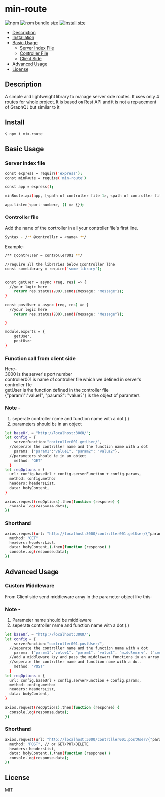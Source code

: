 # min-route
![npm](https://img.shields.io/npm/v/min-route)
![npm bundle size](https://img.shields.io/bundlephobia/minzip/min-route)
[![install size](https://packagephobia.com/badge?p=min-route)](https://packagephobia.com/result?p=min-route)

* [Description](#description)
* [Installation](#install)
* [Basic Usage](#basic-usage)
    * [Server Index File](#server-index-file)
    * [Controller File](#controller-file)
    * [Client Side](#function-call-from-client-side)
* [Advanced Usage](#advanced-usage)
* [License](#license)

## Description
A simple and lightweight library to manage server side routes. It uses only 4 routes for whole project. It is based on Rest API and it is not a replacement of GraphQL but similar to it

## Install
```sh
$ npm i min-route
```

## Basic Usage
### Server index file
```sh
const express = require('express');
const minRoute = require('min-route')

const app = express();

minRoute.api(app, [<path of controller file 1>, <path of controller file 2>, ...... <path of controller file n>])

app.listen(<port-number>, () => {});
```
### Controller file
Add the name of the controller in all your controller file's first line.

```sh
Syntax - /** @controller = <name> **/
```
Example-
```sh
/** @controller = controller001 **/

//require all the libraries below @controller line
const someLibrary = require('some-library');


const getUser = async (req, res) => {
  //your logic here
    return res.status(200).send({message: "Message"});
}

const postUser = async (req, res) => {
  //your logic here
    return res.status(200).send({message: "Message"});

}

module.exports = {
    getUser,
    postUser
}
```
### Function call from client side

Here- \
3000 is the server's port number \
controller001 is name of controller file which we defined in server's controller file \
getUser is the function defined in the controller file \
{"param1":"value1", "param2": "value2"} is the object of paramters

### Note -
1. seperate controller name and function name with a dot (.)
2. parameters should be in an object


```sh
let baseUrl = "http://localhost:3000/";
let config = {
	serverFunction:"controller001.getUser/",
  //seperate the controller name and the function name with a dot
	params: {"param1":"value1", "param2": "value2"},
  //parameters should be in an object
	method: "GET"
  }
let reqOptions = {
  url: config.baseUrl + config.serverFunction + config.params,
  method: config.method
  headers: headersList,
  data: bodyContent,
}

axios.request(reqOptions).then(function (response) {
  console.log(response.data);
})
```
### Shorthand
```sh
axios.request(url: "http://localhost:3000/controller001.getUser/{"param1":"value1", "param2": "value2"}",
  method: "GET"
  headers: headersList,
  data: bodyContent,).then(function (response) {
  console.log(response.data);
})
```

## Advanced Usage
### Custom Middleware
From Client side send middleware array in the parameter object like this-

### Note -
1. Parameter name should be middleware
2. seperate controller name and function name with a dot (.)

```sh
let baseUrl = "http://localhost:3000/";
let config = {
	serverFunction:"controller001.postUser/",
  //seperate the controller name and the function name with a dot
	params: {"param1":"value1", "param2": "value2", "middleware": ["controller002.multerFunction", "controller003.authenticateFunction"]},
  //add a middleware key and pass the middleware functions in an array.
  //seperate the controller name and function name with a dot.
	method: "POST"
  }
let reqOptions = {
  url: config.baseUrl + config.serverFunction + config.params,
  method: config.method
  headers: headersList,
  data: bodyContent,
}

axios.request(reqOptions).then(function (response) {
  console.log(response.data);
})
```
### Shorthand
```sh
axios.request(url: "http://localhost:3000/controller001.postUser/{"param1":"value1", "param2": "value2", "middleware": ["controller002.multerFunction", "controller003.authenticateFunction"]}",
  method: "POST", // or GET/PUT/DELETE
  headers: headersList,
  data: bodyContent,).then(function (response) {
  console.log(response.data);
})
```

## License

[MIT](LICENSE)